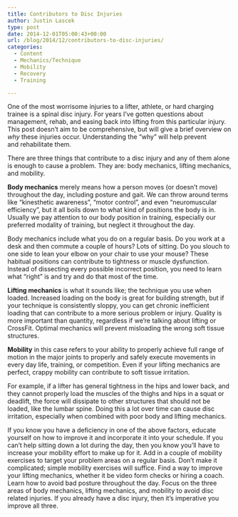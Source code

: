 ```yaml
---
title: Contributors to Disc Injuries
author: Justin Lascek
type: post
date: 2014-12-01T05:00:43+00:00
url: /blog/2014/12/contributors-to-disc-injuries/
categories:
  - Content
  - Mechanics/Technique
  - Mobility
  - Recovery
  - Training

---
```

One of the most worrisome injuries to a lifter, athlete, or hard charging trainee is a spinal disc injury. For years I’ve gotten questions about management, rehab, and easing back into lifting from this particular injury. This post doesn’t aim to be comprehensive, but will give a brief overview on _why_ these injuries occur. Understanding the “why” will help prevent and rehabilitate them.

There are three things that contribute to a disc injury and any of them alone is enough to cause a problem. They are: body mechanics, lifting mechanics, and mobility.

**Body mechanics** merely means how a person moves (or doesn&#8217;t move) throughout the day, including posture and gait. We can throw around terms like “kinesthetic awareness”, “motor control”, and even “neuromuscular efficiency”, but it all boils down to what kind of positions the body is in. Usually we pay attention to our body position in training, especially our preferred modality of training, but neglect it throughout the day.

Body mechanics include what you do on a regular basis. Do you work at a desk and then commute a couple of hours? Lots of sitting. Do you slouch to one side to lean your elbow on your chair to use your mouse? These habitual positions can contribute to tightness or muscle dysfunction. Instead of dissecting every possible incorrect position, you need to learn what “right” is and try and do that most of the time.

**Lifting mechanics** is what it sounds like; the technique you use when loaded. Increased loading on the body is great for building strength, but if your technique is consistently sloppy, you can get chronic inefficient loading that can contribute to a more serious problem or injury. Quality is more important than quantity, regardless if we’re talking about lifting or CrossFit. Optimal mechanics will prevent misloading the wrong soft tissue structures.

**Mobility** in this case refers to your ability to properly achieve full range of motion in the major joints to properly and safely execute movements in every day life, training, or competition. Even if your lifting mechanics are perfect, crappy mobility can contribute to soft tissue irritation.

For example, if a lifter has general tightness in the hips and lower back, and they cannot properly load the muscles of the thighs and hips in a squat or deadlift, the force will dissipate to other structures that should not be loaded, like the lumbar spine. Doing this a lot over time can cause disc irritation, especially when combined with poor body and lifting mechanics.

If you know you have a deficiency in one of the above factors, educate yourself on how to improve it and incorporate it into your schedule. If you can’t help sitting down a lot during the day, then you know you’ll have to increase your mobility effort to make up for it. Add in a couple of mobility exercises to target your problem areas on a regular basis. Don’t make it complicated; simple mobility exercises will suffice. Find a way to improve your lifting mechanics, whether it be video form checks or hiring a coach. Learn how to avoid bad posture throughout the day. Focus on the three areas of body mechanics, lifting mechanics, and mobility to avoid disc related injuries. If you already have a disc injury, then it&#8217;s imperative you improve all three.
